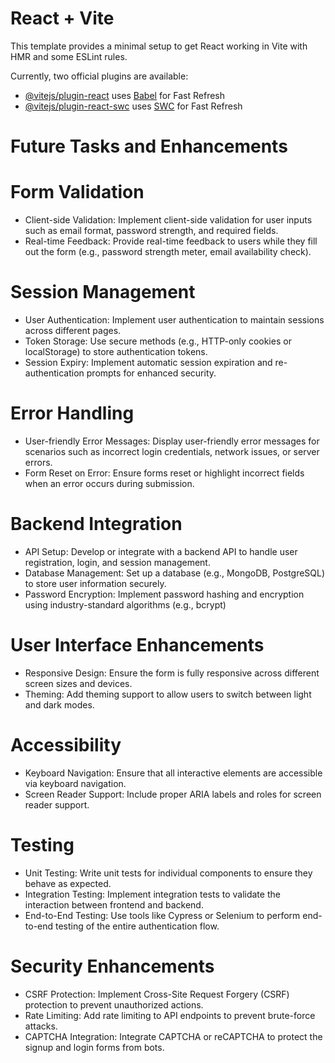 # React + Vite

This template provides a minimal setup to get React working in Vite with HMR and some ESLint rules.

Currently, two official plugins are available:

- [@vitejs/plugin-react](https://github.com/vitejs/vite-plugin-react/blob/main/packages/plugin-react/README.md) uses [Babel](https://babeljs.io/) for Fast Refresh
- [@vitejs/plugin-react-swc](https://github.com/vitejs/vite-plugin-react-swc) uses [SWC](https://swc.rs/) for Fast Refresh


# Future Tasks and Enhancements

# Form Validation

- Client-side Validation: Implement client-side validation for user inputs such as email format, password strength, and 
  required fields.
- Real-time Feedback: Provide real-time feedback to users while they fill out the form (e.g., password strength meter, email 
  availability check).

# Session Management

- User Authentication: Implement user authentication to maintain sessions across different pages.
- Token Storage: Use secure methods (e.g., HTTP-only cookies or localStorage) to store authentication tokens.
- Session Expiry: Implement automatic session expiration and re-authentication prompts for enhanced security.

 # Error Handling

- User-friendly Error Messages: Display user-friendly error messages for scenarios such as incorrect login credentials, network issues, or server errors.
- Form Reset on Error: Ensure forms reset or highlight incorrect fields when an error occurs during submission.

# Backend Integration

- API Setup: Develop or integrate with a backend API to handle user registration, login, and session management.
- Database Management: Set up a database (e.g., MongoDB, PostgreSQL) to store user information securely.
- Password Encryption: Implement password hashing and encryption using industry-standard algorithms (e.g., bcrypt)

# User Interface Enhancements

- Responsive Design: Ensure the form is fully responsive across different screen sizes and devices.
- Theming: Add theming support to allow users to switch between light and dark modes.

# Accessibility

- Keyboard Navigation: Ensure that all interactive elements are accessible via keyboard navigation.
- Screen Reader Support: Include proper ARIA labels and roles for screen reader support.

# Testing

- Unit Testing: Write unit tests for individual components to ensure they behave as expected.
- Integration Testing: Implement integration tests to validate the interaction between frontend and backend.
- End-to-End Testing: Use tools like Cypress or Selenium to perform end-to-end testing of the entire authentication flow.

# Security Enhancements

- CSRF Protection: Implement Cross-Site Request Forgery (CSRF) protection to prevent unauthorized actions.
- Rate Limiting: Add rate limiting to API endpoints to prevent brute-force attacks.
- CAPTCHA Integration: Integrate CAPTCHA or reCAPTCHA to protect the signup and login forms from bots.
